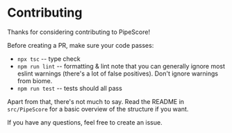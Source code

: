 # Contributing

Thanks for considering contributing to PipeScore!

Before creating a PR, make sure your code passes:

- `npx tsc` -- type check
- `npm run lint` -- formatting & lint
    note that you can generally ignore most eslint
    warnings (there's a lot of false positives).
    Don't ignore warnings from biome.
- `npm run test` -- tests should all pass

Apart from that, there's not much to say. Read the README in `src/PipeScore` for a basic overview of the structure if you want.

If you have any questions, feel free to create an issue.

